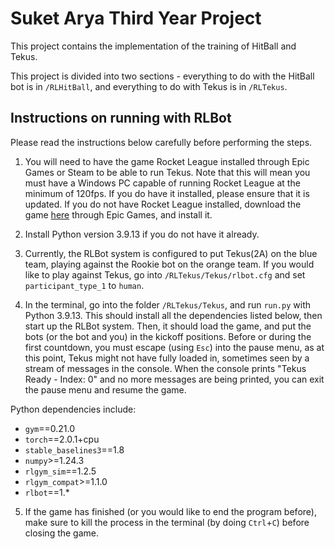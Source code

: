 # Suket Arya Third Year Project

This project contains the implementation of the training of HitBall and Tekus.

This project is divided into two sections - everything to do with the HitBall bot is in `/RLHitBall`, and everything to do with Tekus is in `/RLTekus`.

## Instructions on running with RLBot

Please read the instructions below carefully before performing the steps.

1) You will need to have the game Rocket League installed through Epic Games or Steam to be able to run Tekus. Note that this will mean you must have a Windows PC capable of running Rocket League at the minimum of 120fps. If you do have it installed, please ensure that it is updated. If you do not have Rocket League installed, download the game [here](https://store.epicgames.com/en-US/p/rocket-league) through Epic Games, and install it.

2) Install Python version 3.9.13 if you do not have it already.

3) Currently, the RLBot system is configured to put Tekus(2A) on the blue team, playing against the Rookie bot on the orange team. If you would like to play against Tekus, go into `/RLTekus/Tekus/rlbot.cfg` and set `participant_type_1` to `human`.

4) In the terminal, go into the folder `/RLTekus/Tekus`, and run `run.py` with Python 3.9.13. This should install all the dependencies listed below, then start up the RLBot system. Then, it should load the game, and put the bots (or the bot and you) in the kickoff positions. Before or during the first countdown, you must escape (using `Esc`) into the pause menu, as at this point, Tekus might not have fully loaded in, sometimes seen by a stream of messages in the console. When the console prints "Tekus Ready - Index: 0" and no more messages are being printed, you can exit the pause menu and resume the game.

Python dependencies include:
- `gym`==0.21.0
- `torch`==2.0.1+cpu
- `stable_baselines3`==1.8
- `numpy`>=1.24.3
- `rlgym_sim`==1.2.5
- `rlgym_compat`>=1.1.0
- `rlbot`==1.*

5) If the game has finished (or you would like to end the program before), make sure to kill the process in the terminal (by doing `Ctrl`+`C`) before closing the game.